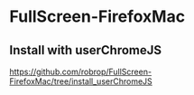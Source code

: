 # FullScreen-FirefoxMac


## Install with userChromeJS

https://github.com/robrop/FullScreen-FirefoxMac/tree/install_userChromeJS
